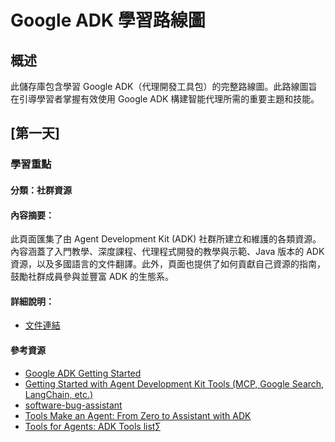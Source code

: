 # Google ADK 學習路線圖

## 概述

此儲存庫包含學習 Google ADK（代理開發工具包）的完整路線圖。此路線圖旨在引導學習者掌握有效使用 Google ADK 構建智能代理所需的重要主題和技能。


## [第一天]

### 學習重點

#### 分類：社群資源
#### 內容摘要：
此頁面匯集了由 Agent Development Kit (ADK) 社群所建立和維護的各類資源。內容涵蓋了入門教學、深度課程、代理程式開發的教學與示範、Java 版本的 ADK 資源，以及多國語言的文件翻譯。此外，頁面也提供了如何貢獻自己資源的指南，鼓勵社群成員參與並豐富 ADK 的生態系。
#### 詳細說明：
  - [文件連結](./docs/google-adk-docs-community_summary.md)

#### 參考資源

- [Google ADK Getting Started ](https://google.github.io/adk-docs/community/#getting-started)
- [Getting Started with Agent Development Kit Tools (MCP, Google Search, LangChain, etc.)
  ](https://www.youtube.com/watch?v=5ZmaWY7UX6k)
- [software-bug-assistant](https://github.com/google/adk-samples/tree/main/python/agents/software-bug-assistant)
- [Tools Make an Agent: From Zero to Assistant with ADK](https://cloud.google.com/blog/topics/developers-practitioners/tools-make-an-agent-from-zero-to-assistant-with-adk?e=48754805?utm_source%3Dtwitter?utm_source%3Dlinkedin)
- [Tools for Agents: ADK Tools list](https://google.github.io/adk-docs/tools/)∑